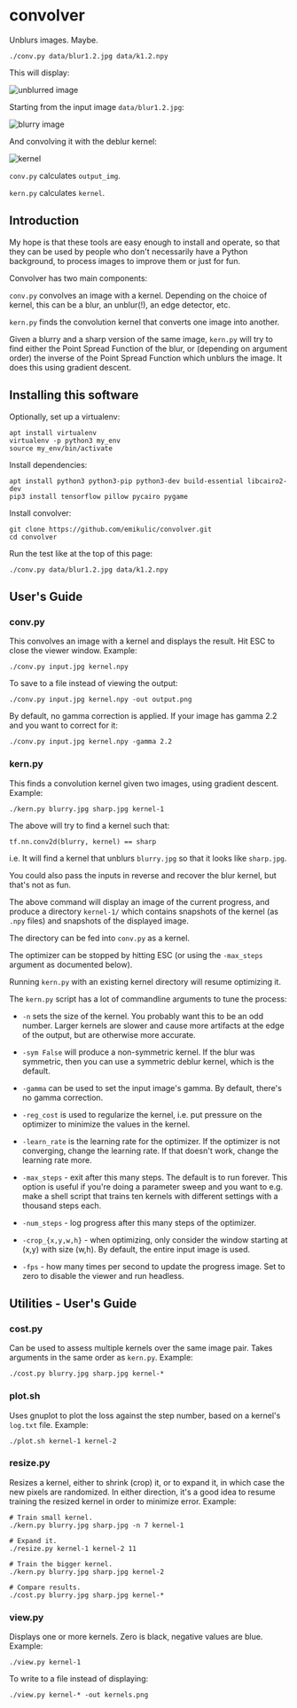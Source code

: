 # convolver

Unblurs images. Maybe.

```shell
./conv.py data/blur1.2.jpg data/k1.2.npy
```

This will display:

![unblurred image](data/deblur.jpg)

Starting from the input image `data/blur1.2.jpg`:

![blurry image](data/blur1.2.jpg)

And convolving it with the deblur kernel:

![kernel](data/k1.2.png)

`conv.py` calculates `output_img`.

`kern.py` calculates `kernel`.

## Introduction

My hope is that these tools are easy enough to install and operate, so that they
can be used by people who don't necessarily have a Python background, to process
images to improve them or just for fun.

Convolver has two main components:

`conv.py` convolves an image with a kernel.
Depending on the choice of kernel, this can be a blur, an unblur(!),
an edge detector, etc.

`kern.py` finds the convolution kernel that converts one image into another.

Given a blurry and a sharp version of the same image, `kern.py` will try to find
either the Point Spread Function of the blur, or (depending on argument order)
the inverse of the Point Spread Function which unblurs the image.
It does this using gradient descent.

## Installing this software

Optionally, set up a virtualenv:

```shell
apt install virtualenv
virtualenv -p python3 my_env
source my_env/bin/activate
```

Install dependencies:

```shell
apt install python3 python3-pip python3-dev build-essential libcairo2-dev
pip3 install tensorflow pillow pycairo pygame
```

Install convolver:

```shell
git clone https://github.com/emikulic/convolver.git
cd convolver
```

Run the test like at the top of this page:

```shell
./conv.py data/blur1.2.jpg data/k1.2.npy
```

## User's Guide

### conv.py

This convolves an image with a kernel and displays the result.
Hit ESC to close the viewer window.
Example:

```shell
./conv.py input.jpg kernel.npy
```

To save to a file instead of viewing the output:

```shell
./conv.py input.jpg kernel.npy -out output.png
```

By default, no gamma correction is applied.
If your image has gamma 2.2 and you want to correct for it:

```shell
./conv.py input.jpg kernel.npy -gamma 2.2
```

### kern.py

This finds a convolution kernel given two images, using gradient descent.
Example:

```shell
./kern.py blurry.jpg sharp.jpg kernel-1
```

The above will try to find a kernel such that:

`tf.nn.conv2d(blurry, kernel) == sharp`

i.e. It will find a kernel that unblurs `blurry.jpg` so that it looks like
`sharp.jpg`.

You could also pass the inputs in reverse and recover the blur kernel, but
that's not as fun.

The above command will display an image of the current progress, and
produce a directory `kernel-1/` which contains snapshots of the kernel (as
`.npy` files) and snapshots of the displayed image.

The directory can be fed into `conv.py` as a kernel.

The optimizer can be stopped by hitting ESC (or using the `-max_steps` argument
as documented below).

Running `kern.py` with an existing kernel directory will resume optimizing it.

The `kern.py` script has a lot of commandline arguments to tune the process:

* `-n` sets the size of the kernel.
You probably want this to be an odd number.
Larger kernels are slower and cause more artifacts at the edge of the output,
but are otherwise more accurate.

* `-sym False` will produce a non-symmetric kernel.
If the blur was symmetric, then you can use a symmetric deblur kernel, which
is the default.

* `-gamma` can be used to set the input image's gamma.
By default, there's no gamma correction.

* `-reg_cost` is used to regularize the kernel, i.e. put pressure on the
optimizer to minimize the values in the kernel.

* `-learn_rate` is the learning rate for the optimizer.
If the optimizer is not converging, change the learning rate.
If that doesn't work, change the learning rate more.

* `-max_steps` - exit after this many steps. The default is to run forever.
This option is useful if you're doing a parameter sweep and you want to
e.g. make a shell script that trains ten kernels with different settings with a
thousand steps each.

* `-num_steps` - log progress after this many steps of the optimizer.

* `-crop_{x,y,w,h}` - when optimizing, only consider the window starting
at (x,y) with size (w,h).
By default, the entire input image is used.

* `-fps` - how many times per second to update the progress image.
Set to zero to disable the viewer and run headless.

## Utilities - User's Guide

### cost.py

Can be used to assess multiple kernels over the same image pair.
Takes arguments in the same order as `kern.py`.
Example:

```shell
./cost.py blurry.jpg sharp.jpg kernel-*
```

### plot.sh

Uses gnuplot to plot the loss against
the step number, based on a kernel's `log.txt` file.
Example:

```shell
./plot.sh kernel-1 kernel-2
```

### resize.py

Resizes a kernel, either to shrink (crop) it, or to expand it, in which case the
new pixels are randomized.
In either direction, it's a good idea to resume training the resized kernel
in order to minimize error.
Example:

```shell
# Train small kernel.
./kern.py blurry.jpg sharp.jpg -n 7 kernel-1

# Expand it.
./resize.py kernel-1 kernel-2 11

# Train the bigger kernel.
./kern.py blurry.jpg sharp.jpg kernel-2

# Compare results.
./cost.py blurry.jpg sharp.jpg kernel-*
```

### view.py

Displays one or more kernels.
Zero is black, negative values are blue.
Example:

```shell
./view.py kernel-1
```

To write to a file instead of displaying:

```shell
./view.py kernel-* -out kernels.png
```
